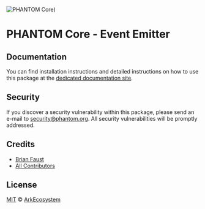 ![PHANTOM Core](https://i.imgur.com/dPHOKrL.jpg))

# PHANTOM Core - Event Emitter

## Documentation

You can find installation instructions and detailed instructions on how to use this package at the [dedicated documentation site](https://docs.phantom.org/guidebook/core/plugins/core-event-emitter.html).

## Security

If you discover a security vulnerability within this package, please send an e-mail to security@phantom.org. All security vulnerabilities will be promptly addressed.

## Credits

- [Brian Faust](https://github.com/faustbrian)
- [All Contributors](../../../../contributors)

## License

[MIT](LICENSE) © [ArkEcosystem](https://ark.io)

